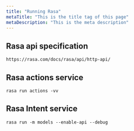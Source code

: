 ```yaml
---
title: "Running Rasa"
metaTitle: "This is the title tag of this page"
metaDescription: "This is the meta description"
---
```


## Rasa api specification

`https://rasa.com/docs/rasa/api/http-api/`

## Rasa actions service

`rasa run actions -vv`

## Rasa Intent service

`rasa run -m models --enable-api --debug`
